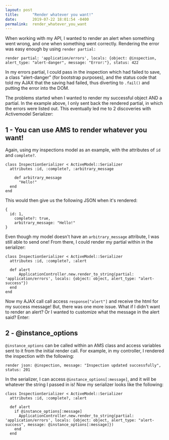 ```yaml
---
layout: post
title:      "Render whatever you want!"
date:       2019-07-22 18:01:54 -0400
permalink:  render_whatever_you_want
---
```



When working with my API, I wanted to render an alert when something went wrong, and one when something went correctly. Rendering the error was easy enough by using `render partial:`
```
render partial: 'application/errors', locals: {object: @inspection, alert_type: "alert-danger", message: "Error:"}, status: 422
```
In my errors partial, I could pass in the inspection which had failed to save, a class "alert-danger" (for bootstrap purposes), and the status code that told my AJAX that the saving had failed, thus diverting to `.fail()` and putting the error into the DOM.

The problems started when I wanted to render my successful object AND a partial. In the example above, I only sent back the rendered partial, in which the errors were listed out. This eventually led me to 2 discoveries with Activemodel Serializer:

## 1 - You can use AMS to render whatever you want!
Again, using my inspections model as an example, with the attributes of `id` and `complete?`.
```
class InspectionSerializer < ActiveModel::Serializer
  attributes :id, :complete?, :arbitrary_message
	
	def arbitrary_message
	  "Hello!"
  end
end
```

This would then give us the following JSON when it's rendered:
```
{
  id: 1,
	complete?: true,
	arbitrary_message: "Hello!"
}
```

Even though my model doesn't have an `arbitrary_message` attribute, I was still able to send one! From there, I could render my partial within in the serializer:

```
class InspectionSerializer < ActiveModel::Serializer
  attributes :id, :complete?, :alert
	
  def alert
      ApplicationController.new.render_to_string(partial: 'application/errors', locals: {object: object, alert_type: "alert-success"})
  end
end
```

Now my AJAX call call access `response["alert"]` and receive the html for my success message! But, there was one more issue. What if I didn't want to render an alert? Or I wanted to customize what the message in the alert said? Enter:

## 2 - @instance_options
`@instance_options` can be called within an AMS class and access variables sent to it from the initial render call. For example, in my controller, I rendered the inspection with the following:
```
render json: @inspection, message: "Inspection updated successfully", status: 201
```

In the serializer, I can access `@instance_options[:message]`, and it will be whatever the string I passed in is! Now my serializer looks like the following:

```
class InspectionSerializer < ActiveModel::Serializer
  attributes :id, :complete?, :alert
	
  def alert
    if @instance_options[:message]
      ApplicationController.new.render_to_string(partial: 'application/errors', locals: {object: object, alert_type: "alert-success", message: @instance_options[:message]})
    end
  end
```
